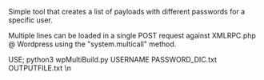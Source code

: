 Simple tool that creates a list of payloads with different passwords for a specific user.

Multiple lines can be loaded in a single POST request against XMLRPC.php @ Wordpress using the "system.multicall" method.

USE; python3 wpMultiBuild.py USERNAME PASSWORD_DIC.txt OUTPUTFILE.txt \n
